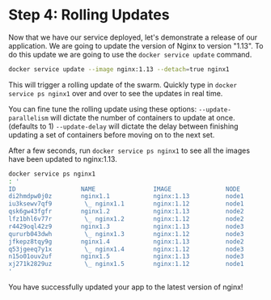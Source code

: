 # Step 4: Rolling Updates

Now that we have our service deployed, let's demonstrate a release of our application. We are going to update the version of Nginx to version "1.13". To do this update we are going to use the `docker service update` command.

```bash
docker service update --image nginx:1.13 --detach=true nginx1
```

This will trigger a rolling update of the swarm. Quickly type in `docker service ps nginx1` over and over to see the updates in real time.

You can fine tune the rolling update using these options: `--update-parallelism` will dictate the number of containers to update at once. \(defaults to 1\) `--update-delay` will dictate the delay between finishing updating a set of containers before moving on to the next set.

After a few seconds, run `docker service ps nginx1` to see all the images have been updated to nginx:1.13.

```bash
docker service ps nginx1
: '
ID                  NAME                IMAGE               NODE                DESIRED STATE       CURRENT STATE             ERROR               PORTS
di2hmdpw0j0z        nginx1.1            nginx:1.13          node1               Running             Running 50 seconds ago
iu3ksewv7qf9         \_ nginx1.1        nginx:1.12          node1               Shutdown            Shutdown 52 seconds ago
qsk6gw43fgfr        nginx1.2            nginx:1.13          node2               Running             Running 47 seconds ago
lfz1bhl6v77r         \_ nginx1.2        nginx:1.12          node2               Shutdown            Shutdown 49 seconds ago
r4429oql42z9        nginx1.3            nginx:1.13          node3               Running             Running 41 seconds ago
qururb043dwh         \_ nginx1.3        nginx:1.12          node3               Shutdown            Shutdown 43 seconds ago
jfkepz8tqy9g        nginx1.4            nginx:1.13          node2               Running             Running 44 seconds ago
q53jgeeq7y1x         \_ nginx1.4        nginx:1.12          node3               Shutdown            Shutdown 45 seconds ago
n15o01ouv2uf        nginx1.5            nginx:1.13          node3               Running             Running 39 seconds ago
xj271k2829uz         \_ nginx1.5        nginx:1.12          node1               Shutdown            Shutdown 40 seconds ago
'
```

You have successfully updated your app to the latest version of nginx!

